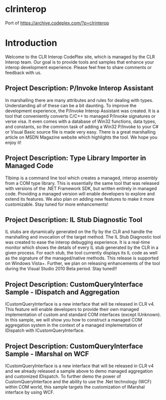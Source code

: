 # clrinterop
Port of https://archive.codeplex.com/?p=clrinterop

# Introduction
Welcome to the CLR Interop CodePlex site, which is managed by the CLR Interop team. Our goal is to provide tools and samples that enhance your interop development experience. Please feel free to share comments or feedback with us. 

## Project Description: P/Invoke Interop Assistant
In marshalling there are many attributes and rules for dealing with types. Understanding all of these can be a bit daunting. To improve the development experience, the P/Invoke Interop Assistant was created. It is a tool that conveniently converts C/C++ to managed P/Invoke signatures or verse visa. It even comes with a database of Win32 functions, data types, and constants, so the common task of adding a Win32 P/Invoke to your C# or Visual Basic source file is made very easy. There is a great marshalling article on MSDN Magazine website which highlights the tool. We hope you enjoy it!

## Project Description: Type Library Importer in Managed Code 
Tlbimp is a command line tool which creates a managed, interop assembly from a COM type library. This is essentially the same tool that was released with versions of the .NET Framework SDK, but written entirely in managed code. Providing a managed version will enable developers to explore and extend its features. We also plan on adding new features to make it more customizable. Stay tuned for more enhancements!

## Project Description: IL Stub Diagnostic Tool
IL stubs are dynamically generated on the fly by the CLR and handle the marshalling and invocation of the target method. The IL Stub Diagnostic tool was created to ease the interop debugging experience. It is a real-time monitor which shows the details of every IL stub generated by the CLR in a given process. For each stub, the tool currently displays its IL code as well as the signature of the managed/native methods. This release is supported on Windows Vista+. Further, we plan on releasing enhancements of the tool during the Visual Studio 2010 Beta period. Stay tuned!!

## Project Description: CustomQueryInterface Sample - IDispatch and Aggregation
ICustomQueryInterface is a new interface that will be released in CLR v4. This feature will enable developers to provide their own managed implementation of custom and standard COM interfaces (except IUnknown). In this sample, we will show you how to construct a managed COM aggregation system in the context of a managed implementation of IDispatch with ICustomQueryInterface.

## Project Description: CustomQueryInterface Sample - IMarshal on WCF
ICustomQueryInterface is a new interface that will be released in CLR v4 and we already released a sample above to demo managed aggregation and customized IDispatch. To further demo the power of CustomQueryInterface and the ability to use the .Net technology (WCF) within COM world, this sample targets the customization of IMarshal interface by using WCF.
